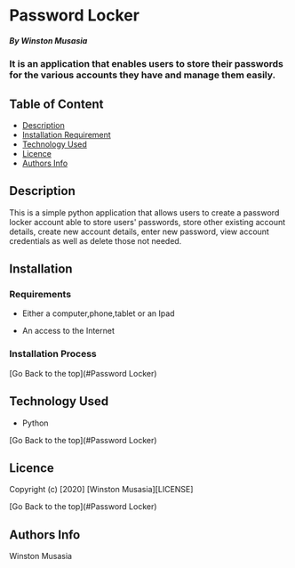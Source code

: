 # Password Locker

##### By Winston Musasia
### It is an application that enables users to store their passwords for the various accounts they have and manage them easily.

## Table of Content

+ [Description](#description)
+ [Installation Requirement](#Installation)
+ [Technology Used](#technology-used)
+ [Licence](#licence)
+ [Authors Info](#author-Info)

## Description
<p>This is  a simple python application that allows users to create a password locker account able to store users' passwords, store other existing account details, create new account details, enter new password, view account credentials as well as delete those not needed.</p>

## Installation


### Requirements

* Either a computer,phone,tablet or an Ipad

* An access to the Internet

### Installation Process

[Go Back to the top](#Password Locker)
## Technology Used
* Python



[Go Back to the top](#Password Locker)

## Licence



Copyright (c) [2020] [Winston Musasia][LICENSE]


[Go Back to the top](#Password Locker)

## Authors Info

Winston Musasia